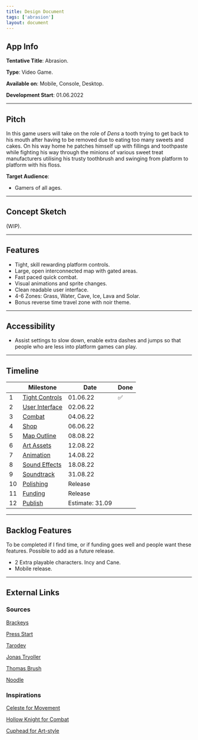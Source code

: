 ```yaml
---
title: Design Document
tags: ['abrasion']
layout: document
---
```


## App Info

**Tentative Title**: Abrasion.

**Type**: Video Game.

**Available on**: Mobile, Console, Desktop.

**Development Start**: 01.06.2022

---

## Pitch

In this game users will take on the role of _Dens_ a tooth trying to get back to his mouth after having to be removed due to eating too many sweets and cakes. On his way home he patches himself up with fillings and toothpaste while fighting his way through the minions of various sweet treat manufacturers utilising his trusty toothbrush and swinging from platform to platform with his floss.

**Target Audience**:

- Gamers of all ages.

---

## Concept Sketch

(WIP).

---

## Features

- Tight, skill rewarding platform controls.
- Large, open interconnected map with gated areas.
- Fast paced quick combat.
- Visual animations and sprite changes.
- Clean readable user interface.
- 4-6 Zones: Grass, Water, Cave, Ice, Lava and Solar.
- Bonus reverse time travel zone with noir theme.

---

## Accessibility

- Assist settings to slow down, enable extra dashes and jumps so that people who are less into platform games can play.

---

## Timeline

|     | Milestone                          | Date            | Done |
| --- | ---------------------------------- | --------------- | ---- |
| 1   | [Tight Controls](Tight%20Controls) | 01.06.22        | ✅   |
| 2   | [User Interface](User%20Interface) | 02.06.22        |      |
| 3   | [Combat](Combat)                   | 04.06.22        |      |
| 4   | [Shop](Shop)                       | 06.06.22        |      |
| 5   | [Map Outline](Map%20Outline)       | 08.08.22        |      |
| 6   | [Art Assets](Art%20Assets)         | 12.08.22        |      |
| 7   | [Animation](Animation)             | 14.08.22        |      |
| 8   | [Sound Effects](Sound%20Effects)   | 18.08.22        |      |
| 9   | [Soundtrack](Soundtrack)           | 31.08.22        |      |
| 10  | [Polishing](Polishing)             | Release         |      |
| 11  | [Funding](Funding)                 | Release         |      |
| 12  | [Publish](Publish)                 | Estimate: 31.09 |      |

---

## Backlog Features

To be completed if I find time, or if funding goes well and people want these features. Possible to add as a future release.

- 2 Extra playable characters. Incy and Cane.
- Mobile release.

---

## External Links

### Sources

[Brackeys](https://brackeys.com)

[Press Start](https://pressstart.vip)

[Tarodev](https://www.youtube.com/c/Tarodev/about)

[Jonas Tryoller](https://www.youtube.com/c/JonasTyroller)

[Thomas Brush](https://www.youtube.com/watch?v=LAzaateh9q4&list=WL&index=15&t=2s)

[Noodle](https://www.youtube.com/watch?v=yLd5wmBNCBM)

### Inspirations

[Celeste for Movement](http://www.celestegame.com)

[Hollow Knight for Combat](https://www.hollowknight.com)

[Cuphead for Art-style](http://www.cupheadgame.com)

